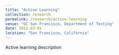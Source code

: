 ```yaml
---
title: "Active Learning"
collection: research
permalink: /research/active-learning
venue: "UC San Francisco, Department of Testing"
date: 2012-03-01
location: "San Francisco, California"
---
```


Active learning description